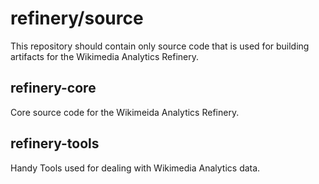 # refinery/source
This repository should contain only source code that is used for building
artifacts for the Wikimedia Analytics Refinery.

## refinery-core
Core source code for the Wikimeida Analytics Refinery.

## refinery-tools
Handy Tools used for dealing with Wikimedia Analytics data.

